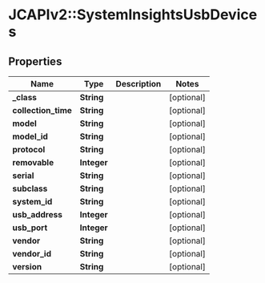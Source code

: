 # JCAPIv2::SystemInsightsUsbDevices

## Properties
Name | Type | Description | Notes
------------ | ------------- | ------------- | -------------
**_class** | **String** |  | [optional] 
**collection_time** | **String** |  | [optional] 
**model** | **String** |  | [optional] 
**model_id** | **String** |  | [optional] 
**protocol** | **String** |  | [optional] 
**removable** | **Integer** |  | [optional] 
**serial** | **String** |  | [optional] 
**subclass** | **String** |  | [optional] 
**system_id** | **String** |  | [optional] 
**usb_address** | **Integer** |  | [optional] 
**usb_port** | **Integer** |  | [optional] 
**vendor** | **String** |  | [optional] 
**vendor_id** | **String** |  | [optional] 
**version** | **String** |  | [optional] 

